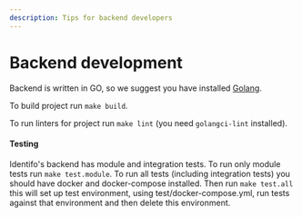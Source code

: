 ```yaml
---
description: Tips for backend developers
---
```


# Backend development

Backend is written in GO, so we suggest you have installed [Golang](https://golang.org).

To build project run `make build`.

To run linters for project run `make lint` (you need `golangci-lint` installed).

#### Testing

Identifo's backend has module and integration tests. To run only module tests run `make test.module`. To run all tests (including integration tests) you should have docker and docker-compose installed. Then run `make test.all` this will set up test environment, using test/docker-compose.yml, run tests against that environment and then delete this environment.
